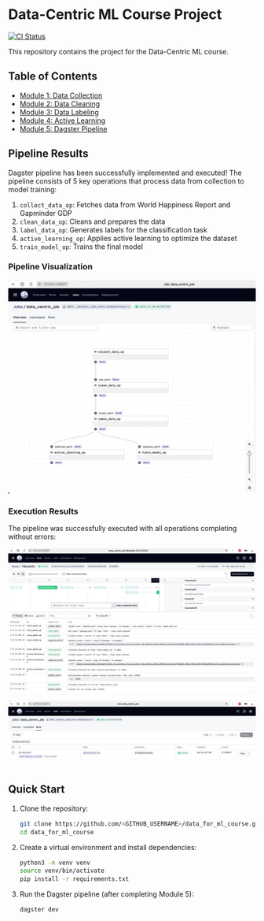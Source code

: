 # Data-Centric ML Course Project

[![CI Status](https://github.com/<YOUR_GITHUB_USERNAME>/data_for_ml_course/actions/workflows/ci.yml/badge.svg)](https://github.com/<YOUR_GITHUB_USERNAME>/data_for_ml_course/actions/workflows/ci.yml)

This repository contains the project for the Data-Centric ML course.

## Table of Contents

- [Module 1: Data Collection](./01_data_collection/)
- [Module 2: Data Cleaning](./02_data_cleaning/)
- [Module 3: Data Labeling](./03_data_labeling/)
- [Module 4: Active Learning](./04_active_learning/)
- [Module 5: Dagster Pipeline](./05_final_dagster_pipeline/)

## Pipeline Results

Dagster pipeline has been successfully implemented and executed! The pipeline consists of 5 key operations that process data from collection to model training:

1. `collect_data_op`: Fetches data from World Happiness Report and Gapminder GDP
2. `clean_data_op`: Cleans and prepares the data
3. `label_data_op`: Generates labels for the classification task
4. `active_learning_op`: Applies active learning to optimize the dataset
5. `train_model_op`: Trains the final model

### Pipeline Visualization

![Dagster Pipeline DAG](./figures/dagster_pipeline/dagster_pipeline_jobs.jpg)

### Execution Results

The pipeline was successfully executed with all operations completing without errors:

![Dagster Pipeline Execution](./figures/dagster_pipeline/dagster_pipeline_run1.jpg)

![Dagster Pipeline Success](./figures/dagster_pipeline/dagster_pipeline_run2.jpg)

## Quick Start

1. Clone the repository:
   ```bash
   git clone https://github.com/<GITHUB_USERNAME>/data_for_ml_course.git
   cd data_for_ml_course
   ```
2. Create a virtual environment and install dependencies:
   ```bash
   python3 -m venv venv
   source venv/bin/activate
   pip install -r requirements.txt
   ```
3. Run the Dagster pipeline (after completing Module 5):
   ```bash
   dagster dev
   ``` 

